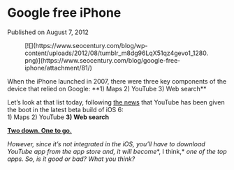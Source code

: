 # Google free iPhone

Published on August 7, 2012

<div class="gallery galleryid-80 gallery-columns-3 gallery-size-thumbnail" id="gallery-3"><figure class="gallery-item"><div class="gallery-icon "> [![](https://www.seocentury.com/blog/wp-content/uploads/2012/08/tumblr_m8dg96LqX51qz4gevo1_1280.png)](https://www.seocentury.com/blog/google-free-iphone/attachment/81/) </div></figure> </div>When the iPhone launched in 2007, there were three key components of the device that relied on Google:   
**1) Maps 2) YouTube 3) Web search**

Let’s look at that list today, following [the news](http://techcrunch.com/2012/08/06/youtube-app-removed-from-ios-6-because-apples-licensing-agreement-is-over/) that YouTube has been given the boot in the latest beta build of iOS 6:  
1\) Maps 2) YouTube **3) Web search**

**[Two down. One to go.](http://techcrunch.com/2012/08/06/two-down-one-to-go/)**

*However, since it’s not integrated in the iOS, you’ll have to download YouTube app from the app store and, it will become**, I think,* *one of the top apps. So, is it good or bad? What you think?*
	